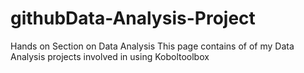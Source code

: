 # githubData-Analysis-Project
Hands on Section on Data Analysis
This page contains of of my Data Analysis projects involved in using Koboltoolbox
